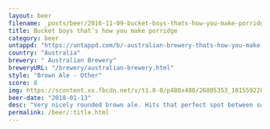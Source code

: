 ```yaml
---
layout: beer
filename: _posts/beer/2016-11-09-bucket-boys-thats-how-you-make-porridge.md
title: Bucket boys that’s how you make porridge
category: beer
untappd: "https://untappd.com/b/-australian-brewery-thats-how-you-make-porridge/2177237"
country: "Australia"
brewery: " Australian Brewery"
breweryURL: "/brewery/australian-brewery.html"
style: "Brown Ale - Other"
score: 8
img: https://scontent.xx.fbcdn.net/v/t1.0-0/p480x480/26805353_10155922801613745_6687468489907548416_n.jpg?oh=825adfc1b1abab3a92f75c8a2db37a81&oe=5AFB372C
beer-date: "2018-01-13"
desc: "Very nicely rounded brown ale. Hits that perfect spot between sweet and bitter and even if you think it’s not your cup of tea to start it grows on you really quickly"
permalink: /beer/:title.html
---
```

